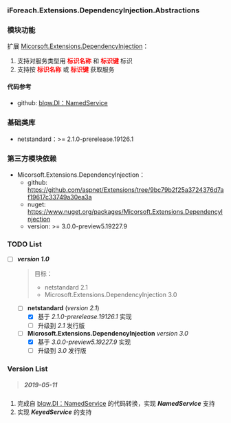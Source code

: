 ﻿### iForeach.Extensions.DependencyInjection.Abstractions

### 模块功能
扩展 [Micorsoft.Extensions.DependencyInjection](https://github.com/aspnet/Extensions/tree/9bc79b2f25a3724376d7af19617c33749a30ea3a)：
1. 支持对服务类型用 <font color="red">**标识名称**</font> 和 <font color="red">**标识键**</font> 标识
2. 支持按 <font color="red">**标识名称**</font> 或 <font color="red">**标识键**</font> 获取服务

#### 代码参考
* github: [blqw.DI：NamedService](https://github.com/blqw/blqw.DI/tree/master/src/blqw.DI.NamedService)

### 基础类库
* netstandard：>= 2.1.0-prerelease.19126.1

### 第三方模块依赖
* Micorsoft.Extensions.DependencyInjection：
   * github: https://github.com/aspnet/Extensions/tree/9bc79b2f25a3724376d7af19617c33749a30ea3a
   * nuget: https://www.nuget.org/packages/Micorsoft.Extensions.DependencyInjection
   * version: >= 3.0.0-preview5.19227.9

### TODO List
- [ ] _**version 1.0**_
  > 目标：
    > * netstandard 2.1
    > * Microsoft.Extensions.DependencyInjection 3.0
  - [ ] **netstandard** (_version 2.1_)
    - [x] 基于 _2.1.0-prerelease.19126.1_ 实现
    - [ ] 升级到 _2.1_ 发行版
  - [ ] **Microsoft.Extensions.DependencyInjection** _version 3.0_
    - [x] 基于 _3.0.0-preview5.19227.9_ 实现
    - [ ] 升级到 _3.0_ 发行版

### Version List
> ##### 2019-05-11
1. 完成自 [blqw.DI：NamedService](https://github.com/blqw/blqw.DI/tree/master/src/blqw.DI.NamedService) 的代码转换，实现 _**NamedService**_ 支持
2. 实现 _**KeyedService**_ 的支持
